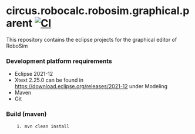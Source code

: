 # circus.robocalc.robosim.graphical.parent [![CI](https://github.com/UoY-RoboStar/robosim-graphical/actions/workflows/main.yml/badge.svg)](https://github.com/UoY-RoboStar/robosim-graphical/actions/workflows/main.yml)
This repository contains the eclipse projects for the graphical editor of RoboSim

### Development platform requirements ###

* Eclipse 2021-12
* Xtext 2.25.0 can be found in https://download.eclipse.org/releases/2021-12 under Modeling
* Maven
* Git

### Build (maven) ###

        1. mvn clean install
        

